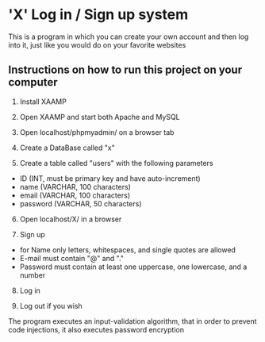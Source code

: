 # 'X' Log in / Sign up system

This is a program in which you can create your own account and then log into it, just like you would do on your favorite websites

## Instructions on how to run this project on your computer

1. Install XAAMP

2. Open XAAMP and start both Apache and MySQL

3. Open localhost/phpmyadmin/ on a browser tab

4. Create a DataBase called "x"

5. Create a table called "users" with the following parameters
  - ID (INT, must be primary key and have auto-increment)
  - name (VARCHAR, 100 characters)
  - email (VARCHAR, 100 characters)
  - password (VARCHAR, 50 characters) 

6. Open localhost/X/ in a browser 

7. Sign up 
  - for Name only letters, whitespaces, and single quotes are allowed
  - E-mail must contain "@" and "."
  - Password must contain at least one uppercase, one lowercase, and a number

8. Log in

9. Log out if you wish

The program executes an input-validation algorithm, that in order
to prevent code injections, it also executes password encryption 
